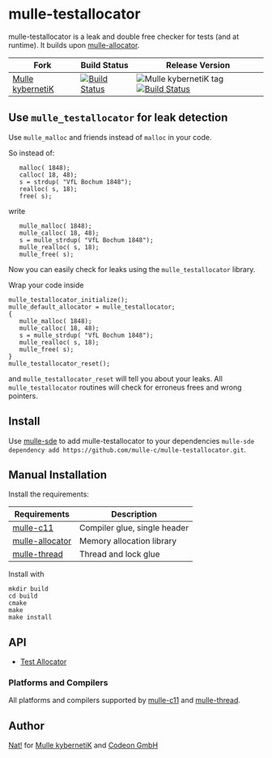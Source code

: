 # mulle-testallocator

mulle-testallocator is a leak and double free checker for tests
(and at runtime). It builds upon [mulle-allocator](//mulle-c/mulle-allocator).


Fork      |  Build Status | Release Version
----------|---------------|-----------------------------------
[Mulle kybernetiK](//github.com/mulle-c/mulle-testallocator) | [![Build Status](https://travis-ci.org/mulle-c/mulle-testallocator.svg?branch=release)](https://travis-ci.org/mulle-c/mulle-testallocator) | ![Mulle kybernetiK tag](https://img.shields.io/github/tag/mulle-c/mulle-testallocator.svg) [![Build Status](https://travis-ci.org/mulle-c/mulle-testallocator.svg?branch=release)](https://travis-ci.org/mulle-c/mulle-testallocator)

##  Use `mulle_testallocator` for leak detection

Use `mulle_malloc` and friends instead of `malloc` in your code.

So instead of:

```
   malloc( 1848);
   calloc( 18, 48);
   s = strdup( "VfL Bochum 1848");
   realloc( s, 18);
   free( s);
```

write

```
   mulle_malloc( 1848);
   mulle_calloc( 18, 48);
   s = mulle_strdup( "VfL Bochum 1848");
   mulle_realloc( s, 18);
   mulle_free( s);
```

Now you can easily check for leaks using the `mulle_testallocator` library.

Wrap your code inside

```
mulle_testallocator_initialize();
mulle_default_allocator = mulle_testallocator;
{
   mulle_malloc( 1848);
   mulle_calloc( 18, 48);
   s = mulle_strdup( "VfL Bochum 1848");
   mulle_realloc( s, 18);
   mulle_free( s);
}
mulle_testallocator_reset();
```

and `mulle_testallocator_reset` will tell you about your leaks.
All `mulle_testallocator` routines will check for erroneus frees and
wrong pointers.


## Install

Use [mulle-sde](//github.com/mulle-sde) to add mulle-testallocator to your
dependencies `mulle-sde dependency add https://github.com/mulle-c/mulle-testallocator.git`.


## Manual Installation

Install the requirements:


Requirements                                              | Description
----------------------------------------------------------|-----------------------
[mulle-c11](//github.com/mulle-c/mulle-c11)               | Compiler glue, single header
[mulle-allocator](//github.com/mulle-c/mulle-allocator)   | Memory allocation library
[mulle-thread](//github.com/mulle-concurrent/mulle-thread)| Thread and lock glue


Install with

```
mkdir build
cd build
cmake
make
make install
```


## API

* [Test Allocator](dox/API_TESTALLOCATOR.md)


### Platforms and Compilers

All platforms and compilers supported by
[mulle-c11](//www.mulle-kybernetik.com/software/git/mulle-c11/) and
[mulle-thread](//www.mulle-kybernetik.com/software/git/mulle-thread/).


## Author

[Nat!](//www.mulle-kybernetik.com/weblog) for
[Mulle kybernetiK](//www.mulle-kybernetik.com) and
[Codeon GmbH](//www.codeon.de)
